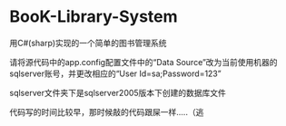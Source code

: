 # BooK-Library-System
用C#(sharp)实现的一个简单的图书管理系统

请将源代码中的app.config配置文件中的“Data Source”改为当前使用机器的sqlserver账号，并更改相应的“User Id=sa;Password=123”

sqlserver文件夹下是sqlserver2005版本下创建的数据库文件

代码写的时间比较早，那时候敲的代码跟屎一样.....（逃
